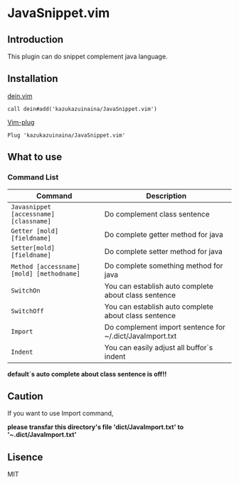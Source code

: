 # JavaSnippet.vim

## Introduction

This plugin can do snippet complement java language.

## Installation

[dein.vim](https://github.com/Shougo/dein.vim)

```
call dein#add('kazukazuinaina/JavaSnippet.vim')
```

[Vim-plug](https://github.com/Shougo/dein.vim)

```
Plug 'kazukazuinaina/JavaSnippet.vim'
```

## What to use

### Command List

| Command                                    | Description                                                        |
| -----------------------------------        | ------------------------------------------------------------------ |
| `Javasnippet [accessname] [classname]`     | Do complement class sentence                                       |
| `Getter [mold] [fieldname]`                | Do complete getter method for java                                 |
| `Setter[mold] [fieldname]`                 | Do complete setter method for java                                 |
| `Method [accessname] [mold] [methodname] ` | Do complete something method for java                              |
| `SwitchOn`                                 | You can establish auto complete about class sentence               |
| `SwitchOff`                                | You can establish auto complete about class sentence               |
| `Import`                                   | Do complement import sentence for ~/.dict/JavaImport.txt           |
| `Indent`                                   | You can easily adjust all buffor`s indent                          |

**default`s auto complete about class sentence is off!!**

## Caution

If you want to use Import command,

**please transfar this directory's file 'dict/JavaImport.txt' to '~.dict/JavaImport.txt'**

## Lisence

MIT
